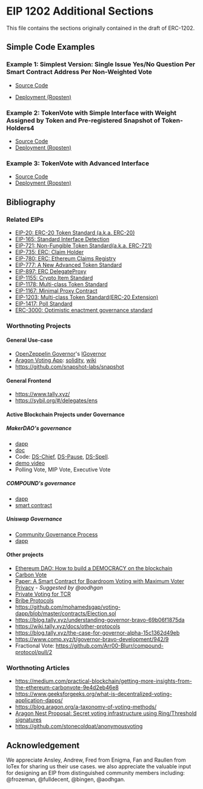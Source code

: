 # EIP 1202 Additional Sections

This file contains the sections originally contained in the draft of ERC-1202.

## Simple Code Examples

### Example 1: Simplest Version: Single Issue Yes/No Question Per Smart Contract Address Per Non-Weighted Vote

- [Source Code](https://github.com/xinbenlv/eip-1202-draft/blob/master/contracts/simple-version/SimplestVote1202.sol)

- [Deployment (Ropsten)](https://ropsten.etherscan.io/address/0x067e76ddd9c67f7ae606b18d881545512d4b680c#code)

### Example 2: TokenVote with Simple Interface with Weight Assigned by Token and Pre-registered Snapshot of Token-Holders4

- [Source Code](https://github.com/xinbenlv/eip-1202-draft/blob/master/contracts/simple-version/TokenVote1202.sol)
- [Deployment (Ropsten)](https://ropsten.etherscan.io/address/0x5bd007a224fe8820b19cc0bce8e241f4752ce74d#code)

### Example 3: TokenVote with Advanced Interface

- [Source Code](https://github.com/xinbenlv/eip-1202-draft/blob/master/contracts/advanced-version/AdvancedTokenVote1202.sol)
- [Deployment (Ropsten)](https://ropsten.etherscan.io/address/0xfd8b3be5f9db4662d1c9269f948345b46e37fd26#code)

## Bibliography

### Related EIPs

- [EIP-20: ERC-20 Token Standard (a.k.a. ERC-20)](./eip-20.md)
- [EIP-165: Standard Interface Detection](./eip-165.md)
- [EIP-721: Non-Fungible Token Standard(a.k.a. ERC-721)](./eip-721.md)
- [EIP-735: ERC: Claim Holder](https://github.com/ethereum/EIPs/issues/735)
- [EIP-780: ERC: Ethereum Claims Registry](https://github.com/ethereum/EIPs/issues/780)
- [EIP-777: A New Advanced Token Standard](./eip-777.md)
- [EIP-897: ERC DelegateProxy](./eip-897.md)
- [EIP-1155: Crypto Item Standard](./eip-1155.md)
- [EIP-1178: Multi-class Token Standard](./eip-1178.md)
- [EIP-1167: Minimal Proxy Contract](./eip-1167.md)
- [EIP-1203: Multi-class Token Standard(ERC-20 Extension)](./eip-1203.md)
- [EIP-1417: Poll Standard](https://eips.ethereum.org/EIPS/eip-1417)
- [ERC-3000: Optimistic enactment governance standard](https://eips.ethereum.org/EIPS/eip-3000)

### Worthnoting Projects

#### General Use-case

- [OpenZeppelin Governor](https://blog.openzeppelin.com/governor-smart-contract/)'s [IGovernor](https://github.com/OpenZeppelin/openzeppelin-contracts/blob/v4.7.0/contracts/governance/IGovernor.sol)
- [Aragon Voting App](https://github.com/aragon/aragon-apps): [solidity](https://github.com/aragon/aragon-apps/blob/master/apps/voting/contracts/Voting.sol), [wiki](https://wiki.aragon.org/dev/apps/voting/)
- https://github.com/snapshot-labs/snapshot

#### General Frontend

- https://www.tally.xyz/
- https://sybil.org/#/delegates/ens

#### Active Blockchain Projects under Governance

##### MakerDAO's governance

- [dapp](https://vote.makerdao.com/)
- [doc](https://docs.makerdao.com/smart-contract-modules/governance-module)
- Code: [DS-Chief](https://github.com/dapphub/ds-chief), [DS-Pause](https://github.com/dapphub/ds-pause), [DS-Spell](https://github.com/dapphub/ds-spell).
- [demo video](https://vimeo.com/649207489)
- Polling Vote, MIP Vote, Executive Vote

##### COMPOUND's governance

- [dapp](https://compound.finance/governance)
- [smart contract](https://etherscan.io/address/0xc0da02939e1441f497fd74f78ce7decb17b66529#code)

##### Uniswap Governance

- [Community Governance Process](https://gov.uniswap.org/t/community-governance-process/7732)
- [dapp](https://snapshot.org/#/uniswap)

#### Other projects

- [Ethereum DAO: How to build a DEMOCRACY on the blockchain](https://www.ethereum.org/dao)
- [Carbon Vote](http://carbonvote.com/)
- [Paper: A Smart Contract for Boardroom Voting with Maximum Voter Privacy](https://eprint.iacr.org/2017/110.pdf) - _Suggested by @aodhgan_
- [Private Voting for TCR](https://blog.enigma.co/private-voting-for-tcrs-with-enigma-b441b5d4fa7b)
- [Bribe Protocols](https://www.bribe.xyz/)
- https://github.com/mohamedsgap/voting-dapp/blob/master/contracts/Election.sol
- https://blog.tally.xyz/understanding-governor-bravo-69b06f1875da
- https://wiki.tally.xyz/docs/other-protocols
- https://blog.tally.xyz/the-case-for-governor-alpha-15c1362d49eb
- https://www.comp.xyz/t/governor-bravo-development/942/9
- Fractional Vote: https://github.com/Arr00-Blurr/compound-protocol/pull/2

### Worthnoting Articles

- https://medium.com/practical-blockchain/getting-more-insights-from-the-ethereum-carbonvote-9e4d2eb46e8
- https://www.geeksforgeeks.org/what-is-decentralized-voting-application-dapps/
- https://blog.aragon.org/a-taxonomy-of-voting-methods/
- [Aragon Nest Proposal: Secret voting infrastructure using Ring/Threshold signatures](https://github.com/aragon/nest/issues/12)
- https://github.com/stonecoldpat/anonymousvoting

## Acknowledgement

We appreciate Ansley, Andrew, Fred from Enigma, Fan and Raullen from IoTex for sharing us their use cases. we also appreciate the valuable input for designing an EIP from distinguished community members including: @frozeman, @fulldecent, @bingen, @aodhgan.
